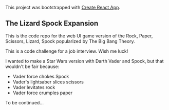 This project was bootstrapped with [Create React App](https://github.com/facebook/create-react-app).

## The Lizard Spock Expansion

This is the code repo for the web UI game version of the Rock, Paper, Scissors, Lizard, Spock popularized by 
The Big Bang Theory.

This is a code challenge for a job interview.  Wish me luck! 

I wanted to make a Star Wars version with Darth Vader and Spock, but that wouldn't be fair because:

* Vader force chokes Spock
* Vader's lightsaber slices scissors
* Vader levitates rock
* Vader force crumples paper 

To be continued... 